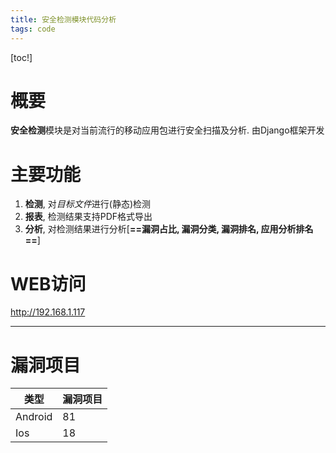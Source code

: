 ```yaml
---
title: 安全检测模块代码分析
tags: code
---
```


[toc!]

# 概要
**安全检测**模块是对当前流行的移动应用包进行安全扫描及分析. 由Django框架开发
# 主要功能

 1. **检测**, 对*目标文件*进行(静态)检测
 2. **报表**, 检测结果支持PDF格式导出
 3. **分析**, 对检测结果进行分析[**==漏洞占比, 漏洞分类, 漏洞排名, 应用分析排名==**]
# WEB访问
http://192.168.1.117

___

# 漏洞项目
| 类型    | 漏洞项目 |
| ------- | -------- |
| Android | 81       |
| Ios | 18       |

